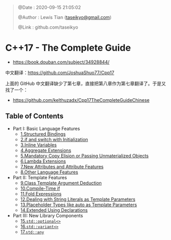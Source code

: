 > @Date    : 2020-09-15 21:05:02
>
> @Author  : Lewis Tian (taseikyo@gmail.com)
>
> @Link    : github.com/taseikyo

# C++17 - The Complete Guide

- https://book.douban.com/subject/34928844/

中文翻译：https://github.com/JoshuaShuo77/Cpp17

上面的 GitHub 中文翻译缺少了第七章，直接把第八章作为第七章翻译了。于是又找了一个：

- https://github.com/kelthuzadx/Cpp17TheCompleteGuideChinese

## Table of Contents

- Part I: Basic Language Features
	- [1.Structured Bindings](src/01.structured-bindings.md)
	- [2.if and switch with Initialization](src/02.if-and-switch-with-initialization.md)
	- [3.Inline Variables](src/03.inline-variables.md)
	- [4.Aggregate Extensions](src/04.aggregate-extensions.md)
	- [5.Mandatory Copy Elision or Passing Unmaterialized Objects](src/05.mandatory-copy-elision-or-passing-unmaterialized-objects.md)
	- [6.Lambda Extensions](src/06.lambda-extensions.md)
	- [7.New Attributes and Attribute Features](src/07.new-attributes-and-attribute-features.md)
	- [8.Other Language Features](src/08.other-language-features.md)
- Part II: Template Features
	- [9.Class Template Argument Deduction](src/09.class-template-argument-deduction.md)
	- [10.Compile-Time if](src/10.compile-time-if.md)
	- [11.Fold Expressions](src/11.fold-expressions.md)
	- [12.Dealing with String Literals as Template Parameters](src/12.dealing-with-string-literals-as-template-parameters.md)
	- [13.Placeholder Types like auto as Template Parameters](src/13.placeholder-types-like-auto-as-template-parameters.md)
	- [14.Extended Using Declarations](src/14.extended-using-declarations.md)
- Part III: New Library Components
	- [15.`std::optional<>`](src/15.std-optional.md)
	- [16.`std::variant<>`](src/16.std-variant.md)
	- [17.`std::any`](src/17.std-any.md)
